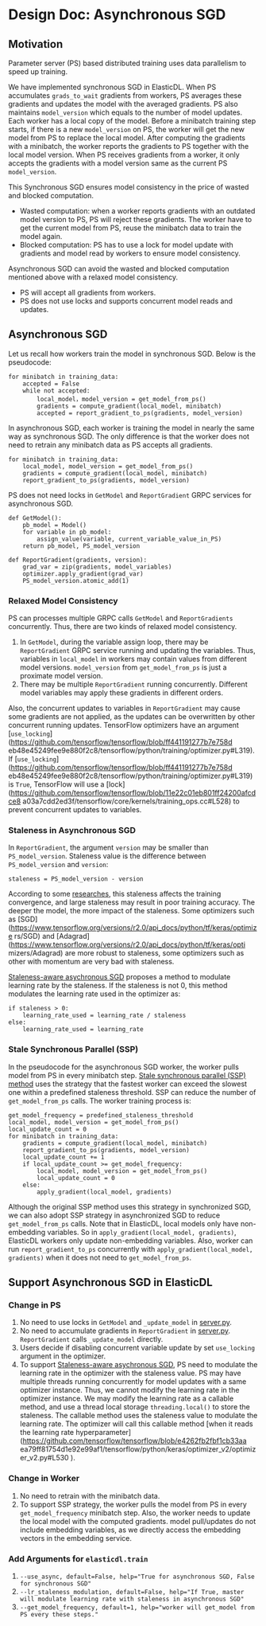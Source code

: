 # Design Doc: Asynchronous SGD

## Motivation

Parameter server (PS) based distributed training uses data parallelism to speed
up training.

We have implemented synchronous SGD in ElasticDL. When PS accumulates
`grads_to_wait` gradients from workers, PS averages these gradients and updates
the model with the averaged gradients. PS also maintains `model_version` which
equals to the number of model updates. Each worker has a local copy of the
model. Before a minibatch training step starts, if there is a new
`model_version` on PS, the worker will get the new model from PS to replace the
local model. After computing the gradients with a minibatch, the worker reports
the gradients to PS together with the local model version. When PS receives
gradients from a worker, it only accepts the gradients with a model version
same as the current PS `model_version`.

This Synchronous SGD ensures model consistency in the price of wasted and
blocked computation.

* Wasted computation: when a worker reports gradients with an outdated model
version to PS, PS will reject these gradients. The worker have to get the
current model from PS, reuse the minibatch data to train the model again.
* Blocked computation: PS has to use a lock for model update with gradients and
model read by workers to ensure model consistency.

Asynchronous SGD can avoid the wasted and blocked computation mentioned above
with a relaxed model consistency.

* PS will accept all gradients from workers.
* PS does not use locks and supports concurrent model reads and updates.

## Asynchronous SGD

Let us recall how workers train the model in synchronous SGD. Below is the
pseudocode:

```
for minibatch in training_data:
    accepted = False
    while not accepted:
        local_model，model_version = get_model_from_ps()
        gradients = compute_gradient(local_model, minibatch)
        accepted = report_gradient_to_ps(gradients, model_version)
```

In asynchronous SGD, each worker is training the model in nearly the same way
as synchronous SGD. The only difference is that the worker does not need to
retrain any minibatch data as PS accepts all gradients.

```
for minibatch in training_data:
    local_model, model_version = get_model_from_ps()
    gradients = compute_gradient(local_model, minibatch)
    report_gradient_to_ps(gradients, model_version)
```

PS does not need locks in `GetModel` and `ReportGradient` GRPC services for
asynchronous SGD.

```
def GetModel():
    pb_model = Model()
    for variable in pb_model:
        assign_value(variable, current_variable_value_in_PS)
    return pb_model, PS_model_version

def ReportGradient(gradients, version):
    grad_var = zip(gradients, model_variables)
    optimizer.apply_gradient(grad_var)
    PS_model_version.atomic_add(1)
```

### Relaxed Model Consistency

PS can processes multiple GRPC calls `GetModel` and `ReportGradients`
concurrently. Thus, there are two kinds of relaxed model consistency.

1. In `GetModel`, during the variable assign loop, there may be
`ReportGradient` GRPC service running and updating the variables. Thus,
variables in `local_model` in workers may contain values from different model
versions. `model_version` from `get_model_from_ps` is just a proximate model
version.
2. There may be multiple `ReportGradient` running concurrently. Different model
variables may apply these gradients in different orders.

Also, the concurrent updates to variables in `ReportGradient` may cause some
gradients are not applied, as the updates can be overwritten by other
concurrent running updates. TensorFlow optimizers have an argument
[`use_locking`](https://github.com/tensorflow/tensorflow/blob/ff441191277b7e758d
eb48e45249fee9e880f2c8/tensorflow/python/training/optimizer.py#L319). If
[`use_locking`](https://github.com/tensorflow/tensorflow/blob/ff441191277b7e758d
eb48e45249fee9e880f2c8/tensorflow/python/training/optimizer.py#L319) is `True`,
TensorFlow will use a
[lock](https://github.com/tensorflow/tensorflow/blob/11e22c01eb801ff24200afcdce8
a03a7cdd2ed3f/tensorflow/core/kernels/training_ops.cc#L528) to prevent
concurrent updates to variables.

### Staleness in Asynchronous SGD

In `ReportGradient`, the argument `version` may be smaller than
`PS_model_version`.
Staleness value is the difference between `PS_model_version` and `version`:

```
staleness = PS_model_version - version
```

According to some [researches](https://arxiv.org/abs/1810.03264), this
staleness affects the training convergence, and large staleness may result in
poor training accuracy. The deeper the model, the more impact of the staleness.
Some optimizers such as
[SGD](https://www.tensorflow.org/versions/r2.0/api_docs/python/tf/keras/optimize
rs/SGD) and
[Adagrad](https://www.tensorflow.org/versions/r2.0/api_docs/python/tf/keras/opti
mizers/Adagrad) are more robust to staleness, some optimizers such as other
with momentum are very bad with staleness.

[Staleness-aware asychronous SGD](https://arxiv.org/abs/1511.05950) proposes a
method to modulate learning rate by the staleness. If the staleness is not 0,
this method modulates the learning rate used in the optimizer as:

```
if staleness > 0:
    learning_rate_used = learning_rate / staleness
else:
    learning_rate_used = learning_rate
```

### Stale Synchronous Parallel (SSP)

In the pseudocode for the asynchronous SGD worker, the worker pulls model from
PS in every minibatch step. [Stale synchronous parallel (SSP)
method](https://dl.acm.org/citation.cfm?id=2999748) uses the strategy that the
fastest worker can exceed the slowest one within a predefined staleness
threshold. SSP can reduce the number of `get_model_from_ps` calls. The worker
training process is:

```
get_model_frequency = predefined_staleness_threshold
local_model, model_version = get_model_from_ps()
local_update_count = 0
for minibatch in training_data:
    gradients = compute_gradient(local_model, minibatch)
    report_gradient_to_ps(gradients, model_version)
    local_update_count += 1
    if local_update_count >= get_model_frequency:
        local_model, model_version = get_model_from_ps()
        local_update_count = 0
    else:
        apply_gradient(local_model, gradients)
```

Although the original SSP method uses this strategy in synchronized SGD, we can
also adopt SSP strategy in asynchronized SGD to reduce `get_model_from_ps`
calls.
Note that in ElasticDL, local models only have non-embedding variables. So in
`apply_gradient(local_model, gradients)`, ElasticDL workers only update
non-embedding variables.
Also, worker can run `report_gradient_to_ps` concurrently with
`apply_gradient(local_model, gradients)` when it does not need to
`get_model_from_ps`.

## Support Asynchronous SGD in ElasticDL

### Change in PS

1. No need to use locks in `GetModel` and `_update_model` in
[server.py](../../elasticdl/python/master/servicer.py).
2. No need to accumulate gradients in `ReportGradient` in
[server.py](../../elasticdl/python/master/servicer.py). `ReportGradient` calls
`_update_model` directly.
3. Users decide if disabling concurrent variable update by set `use_locking`
argument in the optimizer.
4. To support [Staleness-aware asychronous
SGD](https://arxiv.org/abs/1511.05950), PS need to modulate the learning rate
in the optimizer with the staleness value. PS may have multiple threads running
concurrently for model updates with a same optimizer instance. Thus, we cannot
modify the learning rate in the optimizer instance. We may modify the learning
rate as a callable method, and use a thread local storage `threading.local()`
to store the staleness. The callable method uses the staleness value to
modulate the learning rate. The optimizer will call this callable method [when
it reads the learning rate
hyperparameter](https://github.com/tensorflow/tensorflow/blob/e4262fb2fbf1cb33aa
ea79ff81754d1e92e99af1/tensorflow/python/keras/optimizer_v2/optimizer_v2.py#L530
).

### Change in Worker

1. No need to retrain with the minibatch data.
2. To support SSP strategy, the worker pulls the model from PS in every
`get_model_frequency` minibatch step. Also, the worker needs to update the
local model with the computed gradients. model pull/updates do not include
embedding variables, as we directly access the embedding vectors in the
embedding service.

### Add Arguments for `elasticdl.train`

1. `--use_async, default=False, help="True for asynchronous SGD, False for
synchronous SGD"`
2. `--lr_staleness_modulation, default=False, help="If True, master will
modulate learning rate with staleness in asynchronous SGD"`
3. `--get_model_frequency, default=1, help="worker will get_model from PS every
these steps."`
